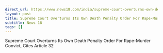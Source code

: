 ```yaml
---
direct_url: https://www.news18.com/india/supreme-court-overturns-own-death-penalty-order-for-rape-murder-convict-cites-article-32-ws-d-9528901.html
layout: post
title: Supreme Court Overturns Its Own Death Penalty Order For Rape-Murder Convict, Cites Article 32
subtitle: News 18
tags: []
---
```


Supreme Court Overturns Its Own Death Penalty Order For Rape-Murder Convict, Cites Article 32
